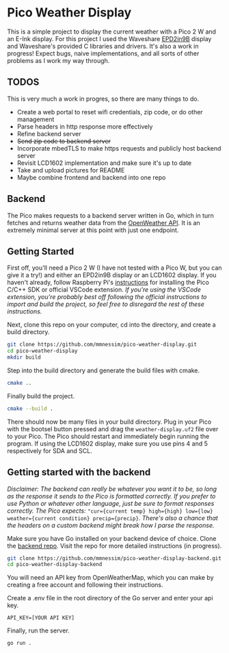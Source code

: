 # Pico Weather Display
This is a simple project to display the current weather with a Pico 2 W and an E-Ink display. For this project I used the Waveshare [EPD2in9B](https://www.waveshare.com/wiki/Pico-ePaper-2.9-B) display and Waveshare's provided C libraries and drivers. It's also a work in progress! Expect bugs, naive implementations, and all sorts of other problems as I work my way through.


## TODOS
This is very much a work in progres, so there are many things to do.

* Create a web portal to reset wifi credentials, zip code, or do other management
* Parse headers in http response more effectively
* Refine backend server
* ~~Send zip code to backend server~~
* Incorporate mbedTLS to make https requests and publicly host backend server
* Revisit LCD1602 implementation and make sure it's up to date
* Take and upload pictures for README
* Maybe combine frontend and backend into one repo

## Backend
The Pico makes requests to a backend server written in Go, which in turn fetches and returns weather data from the [OpenWeather API](https://openweathermap.org/api). It is an extremely minimal server at this point with just one endpoint.

## Getting Started
First off, you'll need a Pico 2 W (I have not tested with a Pico W, but you can give it a try!) and either an EPD2in9B display or an LCD1602 display. If you haven't already, follow Raspberry Pi's [instructions](https://www.raspberrypi.com/documentation/microcontrollers/c_sdk.html) for installing the Pico C/C++ SDK or official VSCode extension. *If you're using the VSCode extension, you're probably best off following the official instructions to import and build the project, so feel free to disregard the rest of these instructions.*

Next, clone this repo on your computer, cd into the directory, and create a build directory.
```sh
git clone https://github.com/mmnessim/pico-weather-display.git
cd pico-weather-display
mkdir build
```

Step into the build directory and generate the build files with cmake.
```sh
cmake ..
```

Finally build the project.
```sh
cmake --build .
```

There should now be many files in your build directory. Plug in your Pico with the bootsel button pressed and drag the `weather-display.uf2` file over to your Pico. The Pico should restart and immediately begin running the program. If using the LCD1602 display, make sure you use pins 4 and 5 respectively for SDA and SCL.

## Getting started with the backend
*Disclaimer: The backend can really be whatever you want it to be, so long as the response it sends to the Pico is formatted correctly. If you prefer to use Python or whatever other language, just be sure to format responses correctly. The Pico expects:* `"cur={current temp} high={high} low={low} weather={current condition} precip={precip}`. *There's also a chance that the headers on a custom backend might break how I parse the response.*


Make sure you have Go installed on your backend device of choice. Clone the [backend repo](https://github.com/mmnessim/pico-weather-display-backend). Visit the repo for more detailed instructions (in progress).
```sh
git clone https://github.com/mmnessim/pico-weather-display-backend.git
cd pico-weather-display-backend
```
You will need an API key from OpenWeatherMap, which you can make by creating a free account and following their instructions.

Create a .env file in the root directory of the Go server and enter your api key.
```
API_KEY=[YOUR API KEY]
```

Finally, run the server.
```sh
go run .
```
